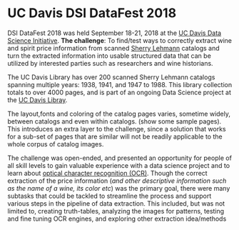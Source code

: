 # UC Davis DSI DataFest 2018

DSI DataFest 2018 was held September 18-21, 2018 at the [UC Davis Data Science Initiative](http://dsi.ucdavis.edu/). 
**The challenge**: To find/test ways to correctly extract wine and spirit price information from scanned [Sherry Lehmann](https://www.sherry-lehmann.com/about-sherry-lehmann-wine-and-spirits) catalogs and turn the extracted information into usable 
structured data that can be utilized by interested parties such as researchers and wine historians. 

The UC Davis Library has over 200 scanned Sherry Lehmann catalogs spanning multiple years: 1938, 1941, and 1947 to 1988. This 
library collection totals to over 4000 pages, and is part of an ongoing Data Science project at the [UC Davis Libray](https://www.library.ucdavis.edu/).

The layout,fonts and coloring of the catalog pages varies, sometime widely, between catalogs and even within catalogs. 
(show some sample pages). 
This introduces an extra layer to the challenge, since a solution that works for a sub-set of pages that are similar 
will not be readily applicable to the whole corpus of catalog images.

The challenge was open-ended, and presented an opportunity for people of all skill levels to gain valuable experience with a data 
science project and to learn about [optical character recognition (OCR)](https://en.wikipedia.org/wiki/Optical_character_recognition). Though the correct extraction of the price information (*and other descriptive information 
such as the name of a wine, its color etc*) was the primary goal, there were many subtasks that could be tackled to streamline the 
process and support various steps in the pipeline of data extraction. This included, but was not limited to, creating truth-tables, 
analyzing the images for patterns, testing and fine tuning OCR engines, and exploring other extraction idea/methods
